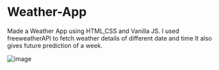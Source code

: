 # Weather-App
Made a Weather App using HTML,CSS and Vanilla JS. I used freeweatherAPI to fetch weather details of different date and time 
It also gives future prediction of a week.

![image](https://user-images.githubusercontent.com/81870866/180358157-00063588-f929-4f10-bf94-4d3ce7103a80.png)





